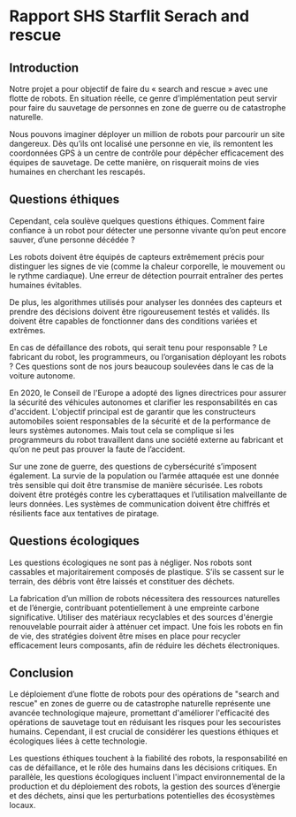 # Rapport SHS Starflit Serach and rescue

## Introduction

Notre projet a pour objectif de faire du « search and rescue » avec une flotte de robots. En situation réelle, ce genre d’implémentation peut servir pour faire du sauvetage de personnes en zone de guerre ou de catastrophe naturelle. 

Nous pouvons imaginer déployer un million de robots pour parcourir un site dangereux. Dès qu’ils ont localisé une personne en vie, ils remontent les coordonnées GPS à un centre de contrôle pour dépêcher efficacement des équipes de sauvetage. De cette manière, on risquerait moins de vies humaines en cherchant les rescapés.

## Questions éthiques

Cependant, cela soulève quelques questions éthiques. Comment faire confiance à un robot pour détecter une personne vivante qu’on peut encore sauver, d’une personne décédée ? 

Les robots doivent être équipés de capteurs extrêmement précis pour distinguer les signes de vie (comme la chaleur corporelle, le mouvement ou le rythme cardiaque). Une erreur de détection pourrait entraîner des pertes humaines évitables. 

De plus, les algorithmes utilisés pour analyser les données des capteurs et prendre des décisions doivent être rigoureusement testés et validés. Ils doivent être capables de fonctionner dans des conditions variées et extrêmes.

En cas de défaillance des robots, qui serait tenu pour responsable ? Le fabricant du robot, les programmeurs, ou l’organisation déployant les robots ? Ces questions sont de nos jours beaucoup soulevées dans le cas de la voiture autonome. 

En 2020, le Conseil de l'Europe a adopté des lignes directrices pour assurer la sécurité des véhicules autonomes et clarifier les responsabilités en cas d'accident. L'objectif principal est de garantir que les constructeurs automobiles soient responsables de la sécurité et de la performance de leurs systèmes autonomes. Mais tout cela se complique si les programmeurs du robot travaillent dans une société externe au fabricant et qu’on ne peut pas prouver la faute de l’accident.

Sur une zone de guerre, des questions de cybersécurité s’imposent également. La survie de la population ou l’armée attaquée est une donnée très sensible qui doit être transmise de manière sécurisée. Les robots doivent être protégés contre les cyberattaques et l’utilisation malveillante de leurs données. Les systèmes de communication doivent être chiffrés et résilients face aux tentatives de piratage.

## Questions écologiques

Les questions écologiques ne sont pas à négliger. Nos robots sont cassables et majoritairement composés de plastique. S’ils se cassent sur le terrain, des débris vont être laissés et constituer des déchets.

La fabrication d’un million de robots nécessitera des ressources naturelles et de l’énergie, contribuant potentiellement à une empreinte carbone significative. Utiliser des matériaux recyclables et des sources d'énergie renouvelable pourrait aider à atténuer cet impact. Une fois les robots en fin de vie, des stratégies doivent être mises en place pour recycler efficacement leurs composants, afin de réduire les déchets électroniques.

## Conclusion

Le déploiement d’une flotte de robots pour des opérations de "search and rescue" en zones de guerre ou de catastrophe naturelle représente une avancée technologique majeure, promettant d'améliorer l'efficacité des opérations de sauvetage tout en réduisant les risques pour les secouristes humains. Cependant, il est crucial de considérer les questions éthiques et écologiques liées à cette technologie.

Les questions éthiques touchent à la fiabilité des robots, la responsabilité en cas de défaillance, et le rôle des humains dans les décisions critiques. En parallèle, les questions écologiques incluent l'impact environnemental de la production et du déploiement des robots, la gestion des sources d’énergie et des déchets, ainsi que les perturbations potentielles des écosystèmes locaux.
